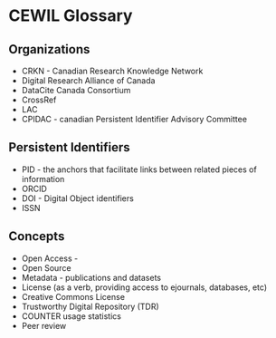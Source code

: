 # CEWIL Glossary


## Organizations

- CRKN - Canadian Research Knowledge Network
- Digital Research Alliance of Canada
- DataCite Canada Consortium
- CrossRef
- LAC
- CPIDAC - canadian Persistent Identifier Advisory Committee

## Persistent Identifiers

- PID - the anchors that facilitate links between related pieces of information
- ORCID 
- DOI - Digital Object identifiers
- ISSN

## Concepts

- Open Access -
- Open Source
- Metadata - publications and datasets
- License (as a verb, providing access to ejournals, databases, etc)
- Creative Commons License
- Trustworthy Digital Repository (TDR)
- COUNTER usage statistics
- Peer review

